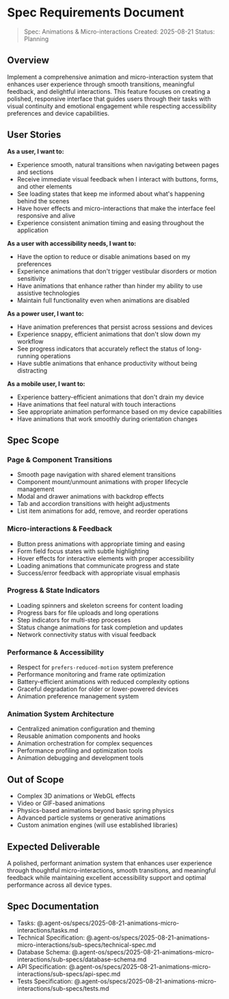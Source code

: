 # Spec Requirements Document

> Spec: Animations & Micro-interactions
> Created: 2025-08-21
> Status: Planning

## Overview

Implement a comprehensive animation and micro-interaction system that enhances user experience through smooth transitions, meaningful feedback, and delightful interactions. This feature focuses on creating a polished, responsive interface that guides users through their tasks with visual continuity and emotional engagement while respecting accessibility preferences and device capabilities.

## User Stories

**As a user, I want to:**
- Experience smooth, natural transitions when navigating between pages and sections
- Receive immediate visual feedback when I interact with buttons, forms, and other elements
- See loading states that keep me informed about what's happening behind the scenes
- Have hover effects and micro-interactions that make the interface feel responsive and alive
- Experience consistent animation timing and easing throughout the application

**As a user with accessibility needs, I want to:**
- Have the option to reduce or disable animations based on my preferences
- Experience animations that don't trigger vestibular disorders or motion sensitivity
- Have animations that enhance rather than hinder my ability to use assistive technologies
- Maintain full functionality even when animations are disabled

**As a power user, I want to:**
- Have animation preferences that persist across sessions and devices
- Experience snappy, efficient animations that don't slow down my workflow
- See progress indicators that accurately reflect the status of long-running operations
- Have subtle animations that enhance productivity without being distracting

**As a mobile user, I want to:**
- Experience battery-efficient animations that don't drain my device
- Have animations that feel natural with touch interactions
- See appropriate animation performance based on my device capabilities
- Have animations that work smoothly during orientation changes

## Spec Scope

### Page & Component Transitions
- Smooth page navigation with shared element transitions
- Component mount/unmount animations with proper lifecycle management
- Modal and drawer animations with backdrop effects
- Tab and accordion transitions with height adjustments
- List item animations for add, remove, and reorder operations

### Micro-interactions & Feedback
- Button press animations with appropriate timing and easing
- Form field focus states with subtle highlighting
- Hover effects for interactive elements with proper accessibility
- Loading animations that communicate progress and state
- Success/error feedback with appropriate visual emphasis

### Progress & State Indicators
- Loading spinners and skeleton screens for content loading
- Progress bars for file uploads and long operations
- Step indicators for multi-step processes
- Status change animations for task completion and updates
- Network connectivity status with visual feedback

### Performance & Accessibility
- Respect for `prefers-reduced-motion` system preference
- Performance monitoring and frame rate optimization
- Battery-efficient animations with reduced complexity options
- Graceful degradation for older or lower-powered devices
- Animation preference management system

### Animation System Architecture
- Centralized animation configuration and theming
- Reusable animation components and hooks
- Animation orchestration for complex sequences
- Performance profiling and optimization tools
- Animation debugging and development tools

## Out of Scope

- Complex 3D animations or WebGL effects
- Video or GIF-based animations
- Physics-based animations beyond basic spring physics
- Advanced particle systems or generative animations
- Custom animation engines (will use established libraries)

## Expected Deliverable

A polished, performant animation system that enhances user experience through thoughtful micro-interactions, smooth transitions, and meaningful feedback while maintaining excellent accessibility support and optimal performance across all device types.

## Spec Documentation

- Tasks: @.agent-os/specs/2025-08-21-animations-micro-interactions/tasks.md
- Technical Specification: @.agent-os/specs/2025-08-21-animations-micro-interactions/sub-specs/technical-spec.md
- Database Schema: @.agent-os/specs/2025-08-21-animations-micro-interactions/sub-specs/database-schema.md
- API Specification: @.agent-os/specs/2025-08-21-animations-micro-interactions/sub-specs/api-spec.md
- Tests Specification: @.agent-os/specs/2025-08-21-animations-micro-interactions/sub-specs/tests.md